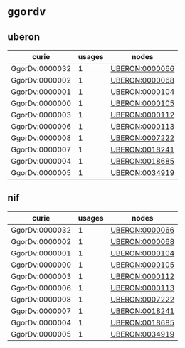 # `ggordv`

## uberon

| curie          |   usages | nodes                                                           |
|----------------|----------|-----------------------------------------------------------------|
| GgorDv:0000032 |        1 | [UBERON:0000066](http://purl.obolibrary.org/obo/UBERON_0000066) |
| GgorDv:0000002 |        1 | [UBERON:0000068](http://purl.obolibrary.org/obo/UBERON_0000068) |
| GgorDv:0000001 |        1 | [UBERON:0000104](http://purl.obolibrary.org/obo/UBERON_0000104) |
| GgorDv:0000000 |        1 | [UBERON:0000105](http://purl.obolibrary.org/obo/UBERON_0000105) |
| GgorDv:0000003 |        1 | [UBERON:0000112](http://purl.obolibrary.org/obo/UBERON_0000112) |
| GgorDv:0000006 |        1 | [UBERON:0000113](http://purl.obolibrary.org/obo/UBERON_0000113) |
| GgorDv:0000008 |        1 | [UBERON:0007222](http://purl.obolibrary.org/obo/UBERON_0007222) |
| GgorDv:0000007 |        1 | [UBERON:0018241](http://purl.obolibrary.org/obo/UBERON_0018241) |
| GgorDv:0000004 |        1 | [UBERON:0018685](http://purl.obolibrary.org/obo/UBERON_0018685) |
| GgorDv:0000005 |        1 | [UBERON:0034919](http://purl.obolibrary.org/obo/UBERON_0034919) |

## nif

| curie          |   usages | nodes                                                           |
|----------------|----------|-----------------------------------------------------------------|
| GgorDv:0000032 |        1 | [UBERON:0000066](http://purl.obolibrary.org/obo/UBERON_0000066) |
| GgorDv:0000002 |        1 | [UBERON:0000068](http://purl.obolibrary.org/obo/UBERON_0000068) |
| GgorDv:0000001 |        1 | [UBERON:0000104](http://purl.obolibrary.org/obo/UBERON_0000104) |
| GgorDv:0000000 |        1 | [UBERON:0000105](http://purl.obolibrary.org/obo/UBERON_0000105) |
| GgorDv:0000003 |        1 | [UBERON:0000112](http://purl.obolibrary.org/obo/UBERON_0000112) |
| GgorDv:0000006 |        1 | [UBERON:0000113](http://purl.obolibrary.org/obo/UBERON_0000113) |
| GgorDv:0000008 |        1 | [UBERON:0007222](http://purl.obolibrary.org/obo/UBERON_0007222) |
| GgorDv:0000007 |        1 | [UBERON:0018241](http://purl.obolibrary.org/obo/UBERON_0018241) |
| GgorDv:0000004 |        1 | [UBERON:0018685](http://purl.obolibrary.org/obo/UBERON_0018685) |
| GgorDv:0000005 |        1 | [UBERON:0034919](http://purl.obolibrary.org/obo/UBERON_0034919) |


